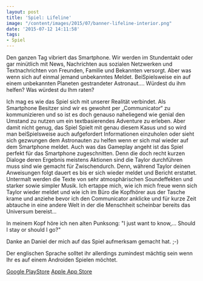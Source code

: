 ```yaml
---
layout: post
title: 'Spiel: Lifeline'
image: "/content/images/2015/07/banner-lifeline-interior.png"
date: '2015-07-12 14:11:58'
tags:
- Spiel
---
```


Den ganzen Tag vibriert das Smartphone. Wir werden im Stundentakt oder gar minütlich mit News, Nachrichten aus sozialen Netzwerken und Textnachrichten von Freunden, Familie und Bekannten versorgt. Aber was wenn sich auf einmal jemand unbekanntes Meldet. BeiSpielsweise ein auf einem unbekannten Planeten gestrandeter Astronaut.... Würdest du ihm helfen? Was würdest du Ihm raten?

Ich mag es wie das Spiel sich mit unserer Realität verbindet. Als Smartphone Besitzer sind wir es gewohnt per „Communicator“ zu kommunizieren und so ist es doch genauso naheliegend wie genial den Umstand zu nutzen um ein textbasierendes Adventure zu erleben. Aber damit nicht genug, das Spiel Spielt mit genau diesem Kasus und so wird man beiSpielsweise auch aufgefordert Informationen einzuholen oder sieht sich gezwungen dem Astronauten zu helfen wenn er sich mal wieder auf dem Smartphone meldet. Auch was das Gameplay angeht ist das Spiel perfekt für das Smartphone zugeschnitten. Denn die doch recht kurzen Dialoge deren Ergebnis meistens Aktionen sind die Taylor durchführen muss sind wie gemacht für Zwischendurch. Denn, während Taylor deinen Anweisungen folgt dauert es bis er sich wieder meldet und Bericht erstattet. Untermalt werden die Texte von sehr atmosphärischen Soundeffekten und starker sowie simpler Musik. Ich ertappe mich, wie ich mich freue wenn sich Taylor wieder meldet und wie ich im Büro die Kopfhörer aus der Tasche krame und anziehe bevor ich den Communicator anklicke und für kurze Zeit abtauche in eine andere Welt in der die Menschheit scheinbar bereits das Universum bereist...

In meinem Kopf höre ich nen alten Punksong: "I just want to know,... Should I stay or should I go?"

Danke an Daniel der mich auf das Spiel aufmerksam gemacht hat. ;-)

Der englischen Sprache solltet ihr allerdings zumindest mächtig sein wenn Ihr es auf einem Androiden Spielen möchtet.

<a href="https://play.google.com/store/apps/details?id=com.threeminutegames.lifeline.google">Google PlayStore</a>
<a href="https://itunes.apple.com/us/app/lifeline.../id982354972?mt=8">Apple App Store</a>